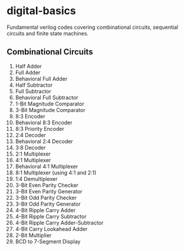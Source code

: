 # digital-basics
Fundamental verilog codes covering combinational circuits, sequential circuits
and finite state machines.

## Combinational Circuits
1. Half Adder
1. Full Adder
1. Behavioral Full Adder
1. Half Subtractor
1. Full Subtractor
1. Behavioral Full Subtractor
1. 1-Bit Magnitude Comparator
1. 3-Bit Magnitude Comparator
1. 8:3 Encoder
1. Behavioral 8:3 Encoder
1. 8:3 Priority Encoder
1. 2:4 Decoder
1. Behavioral 2:4 Decoder
1. 3:8 Decoder
1. 2:1 Multiplexer
1. 4:1 Multiplexer
1. Behavioral 4:1 Multiplexer
1. 8:1 Multiplexer (using 4:1 and 2:1)
1. 1:4 Demultiplexer
1. 3-Bit Even Parity Checker
1. 3-Bit Even Parity Generator
1. 3-Bit Odd Parity Checker
1. 3-Bit Odd Parity Generator
1. 4-Bit Ripple Carry Adder
1. 4-Bit Ripple Carry Subtractor
1. 4-Bit Ripple Carry Adder-Subtractor
1. 4-Bit Carry Lookahead Adder
1. 2-Bit Multiplier
1. BCD to 7-Segment Display
